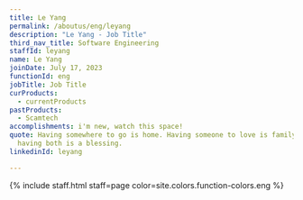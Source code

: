```yaml
---
title: Le Yang
permalink: /aboutus/eng/leyang
description: "Le Yang - Job Title"
third_nav_title: Software Engineering
staffId: leyang
name: Le Yang
joinDate: July 17, 2023
functionId: eng
jobTitle: Job Title
curProducts:
  - currentProducts
pastProducts:
  - Scamtech
accomplishments: i'm new, watch this space!
quote: Having somewhere to go is home. Having someone to love is family. And
  having both is a blessing.
linkedinId: leyang

---
```


{% include staff.html staff=page color=site.colors.function-colors.eng %}
